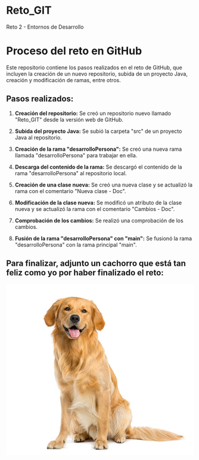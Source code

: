 # Reto_GIT
Reto 2 - Entornos de Desarrollo

# Proceso del reto en GitHub

Este repositorio contiene los pasos realizados en el reto de GitHub, que incluyen la creación de un nuevo repositorio, subida de un proyecto Java, creación y modificación de ramas, entre otros.

## Pasos realizados:

1. **Creación del repositorio:** Se creó un repositorio nuevo llamado "Reto_GIT" desde la versión web de GitHub.

2. **Subida del proyecto Java:** Se subió la carpeta "src" de un proyecto Java al repositorio.

3. **Creación de la rama "desarrolloPersona":** Se creó una nueva rama llamada "desarrolloPersona" para trabajar en ella.

4. **Descarga del contenido de la rama:** Se descargó el contenido de la rama "desarrolloPersona" al repositorio local.

5. **Creación de una clase nueva:** Se creó una nueva clase y se actualizó la rama con el comentario "Nueva clase - Doc".

6. **Modificación de la clase nueva:** Se modificó un atributo de la clase nueva y se actualizó la rama con el comentario "Cambios - Doc".

7. **Comprobación de los cambios:** Se realizó una comprobación de los cambios.

8. **Fusión de la rama "desarrolloPersona" con "main":** Se fusionó la rama "desarrolloPersona" con la rama principal "main".

## Para finalizar, adjunto un cachorro que está tan feliz como yo por haber finalizado el reto:


![Cachorro feliz](istockphoto-513133900-612x612.jpg)
